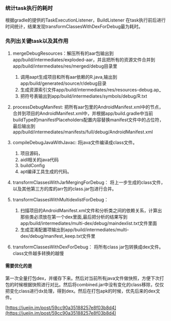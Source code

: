 ### 统计task执行的耗时
根据gradle的提供的TaskExecutionListener，BuildListener 在task执行前后进行时间统计，结果发现transformClassesWithDexForDebug最为耗时。

### 先列出关键task以及其作用
1. mergeDebugResources：解压所有的aar包输出到app/build/intermediates/exploded-aar，并且把所有的资源文件合并到app/build/intermediates/res/merged/debug目录里
    1. 调用aapt生成项目和所有aar依赖的R.java,输出到app/build/generated/source/r/debug目录
    2. 生成资源索引文件app/build/intermediates/res/resources-debug.ap_
    3. 把符号表输出到app/build/intermediates/symbols/debug/R.txt
2. processDebugManifest: 把所有aar包里的AndroidManifest.xml中的节点，合并到项目的AndroidManifest.xml中，并根据app/build.gradle中当前buildType的manifestPlaceholders配置内容替换manifest文件中的占位符，最后输出到app/build/intermediates/manifests/full/debug/AndroidManifest.xml

3. compileDebugJavaWithJavac: 将java文件编译成class文件。
    1. 项目源码，
    2. aidl相关的java代码
    3. buildConfig
    4. apt编译工具生成的代码。

4. transformClassesWithJarMergingForDebug： 将上一步生成的class文件，以及其他第三方的库的arr包的class.jar包进行合并。

5. transformClassesWithMultidexlistForDebug：
    1. 扫描项目的AndroidManifest.xml文件和分析类之间的依赖关系，计算出那些类必须放在第一个dex里面,最后把分析的结果写到app/build/intermediates/multi-dex/debug/maindexlist.txt文件里面
    2. 生成混淆配置项输出到app/build/intermediates/multi-dex/debug/manifest_keep.txt文件里

6. transformClassesWithDexForDebug： 将所有class jar包转换成dex文件。class文件越多转换的越慢


#### 需要优化的是
第一次全量打包dex，并缓存下来。然后对当前所有java文件做快照，方便下次打包的时候根据快照进行对比。然后将combined.jar中没有变化的class移除，仅仅把变化class进行dx处理，得到dex。然后在打包apk的时候，优先后来的dex文件。


[https://juejin.im/post/59cc90a35188257e8f03b8d4](https://juejin.im/post/59cc90a35188257e8f03b8d4)